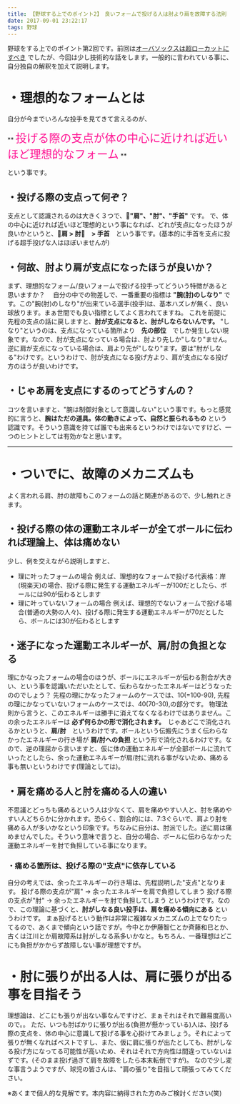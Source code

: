 ```yaml
---
title: 【野球する上でのポイント2】　良いフォームで投げる人は肘より肩を故障する法則
date: 2017-09-01 23:22:17
tags: 野球
---
```


野球をする上でのポイント第2回です。前回は[オーバソックスは超ローカットにすべき](https://makerblog.work/2017/08/16/20170816/)  でしたが、今回は少し技術的な話をします。一般的に言われている事に、自分独自の解釈を加えて説明します。

# ・理想的なフォームとは
自分が今までいろんな投手を見てきて言えるのが、

** <font color="DeepPink"><span style="font-size: 25px" >投げる際の支点が体の中心に近ければ近いほど理想的なフォーム</span></font> **

という事です。

<!-- more -->
## ・投げる際の支点って何ぞ？
支点として認識されるのは大きく３つで、**"肩"、"肘"、"手首"** です。
で、体の中心に近ければ近いほど理想的という事になれば、どれが支点になったほうが良いかというと、**肩 > 肘　> 手首**　という事です。(基本的に手首を支点に投げる超手投げな人はほぼいませんが)

## ・何故、肘より肩が支点になったほうが良いか？
まず、理想的なフォーム/良いフォームで投げる投手ってどういう特徴があると思いますか？　
自分の中での物差しで、一番重要の指標は **"腕(肘)のしなり"** です。この"腕(肘)のしなり"が出来ている選手(投手)は、基本ハズレが無く、良い球放ります。まぁ世間でも良い指標としてよく言われてますね。
これを前提に先程の支点の話に戻しますと、**肘が支点になると、肘がしならないんです。**
"しなり"というのは、支点になっている箇所より　**先の部位**　でしか発生しない現象です。なので、肘が支点になっている場合は、肘より先しか"しなり"ません。逆に肩が支点になっている場合は、肩より先が"しなり"ます。要は"肘がしなる"わけです。というわけで、肘が支点になる投げ方より、肩が支点になる投げ方のほうが良いわけです。

## ・じゃあ肩を支点にするのってどうすんの？
コツを言いますと、"腕は制御対象として意識しない"という事です。もっと感覚的に言うと、**腕はただの道具。体の動きによって、自然と振られるもの** という認識です。そういう意識を持てば誰でも出来るというわけではないですけど、一つのヒントとしては有効かなと思います。


---


# ・ついでに、故障のメカニズムも
よく言われる肩、肘の故障もこのフォームの話と関連があるので、少し触れときます。
## ・投げる際の体の運動エネルギーが全てボールに伝われば理論上、体は痛めない
少し、例を交えながら説明しますと、
- 理に叶ったフォームの場合
例えば、理想的なフォームで投げる代表格：岸(現楽天)の場合、投げる際に発生する運動エネルギーが100だとしたら、ボールには90が伝わるとします
- 理に叶っていないフォームの場合
例えば、理想的でないフォームで投げる場合(普通の大勢の人々)、投げる際に発生する運動エネルギーが70だとしたら、ボールには30が伝わるとします

## ・迷子になった運動エネルギーが、肩/肘の負担となる
理にかなったフォームの場合のほうが、ボールにエネルギーが伝わる割合が大きい、という事を認識いただいたとして、伝わらなかったエネルギーはどうなったののでしょう？
先程の理にかなったフォームのケースでは、10(=100-90),
先程の理にかなっていないフォームのケースでは、40(70-30),の部分です。
物理法則から言うと、このエネルギーは勝手に消えてなくなるわけではありません。この余ったエネルギーは **必ず何らかの形で消化されます。**　じゃあどこで消化されるかというと、**肩/肘**　というわけです。ボールという伝搬先にうまく伝わらなかったエネルギーの行き場が **肩/肘への負担** という形で消化されるわけです。なので、逆の理屈から言いますと、仮に体の運動エネルギーが全部ボールに流れていったとしたら、余った運動エネルギーが肩/肘に流れる事がないため、痛める事も無いというわけです(理論としては)。

## ・肩を痛める人と肘を痛める人の違い
不思議とどっちも痛めるという人は少なくて、肩を痛めやすい人と、肘を痛めやすい人どちらかに分かれます。恐らく、割合的には、7:3ぐらいで、肩より肘を痛める人が多いかなという印象です。ちなみに自分は、肘派でした。逆に肩は痛めませんでした。そういう意味で言うと、自分の場合、ボールに伝わらなかった運動エネルギーを肘で負担している事になります。

### ・痛める箇所は、投げる際の"支点"に依存している
自分の考えでは、余ったエネルギーの行き場は、先程説明した"支点"となります。
投げる際の支点が"肩" → 余ったエネルギーを肩で負担してしまう
投げる際の支点が"肘" → 余ったエネルギーを肘で負担してしまう
というわけです。なので、この理論に基づくと、**肘がしなる良い投手は、肩を痛める傾向にある** というわけです。
まぁ投げるという動作は非常に複雑なメカニズムの上でなりたってるので、あくまで傾向という話ですが。今中とか伊藤智仁とか斉藤和巳とか、古くは江川とか肩故障系は肘がしなる系多いかなと。もちろん、一番理想はどこにも負担がかからず故障しない事が理想ですが。

# ・肘に張りが出る人は、肩に張りが出る事を目指そう
理想論は、どこにも張りが出ない事なんですけど、まぁそれはそれで難易度高いので。。
ただ、いつも肘ばかりに張りが出る(負担が懸かっている)人は、投げる際の支点を、体の中心に意識して投げる事を心掛けてみましょう。それによって張りが無くなればベストですし、また、仮に肩に張りが出たとしても、肘がしなる投げ方になってる可能性が高いため、それはそれで方向性は間違っていないはずです。(そのまま投げ過ぎて肩を故障をしたら本末転倒ですが)。
なので少し変な事言うようですが、球児の皆さんは、"肩の張り"を目指して頑張ってみてください。

※あくまで個人的な見解です。本内容に納得された方のみご検討ください(笑)

